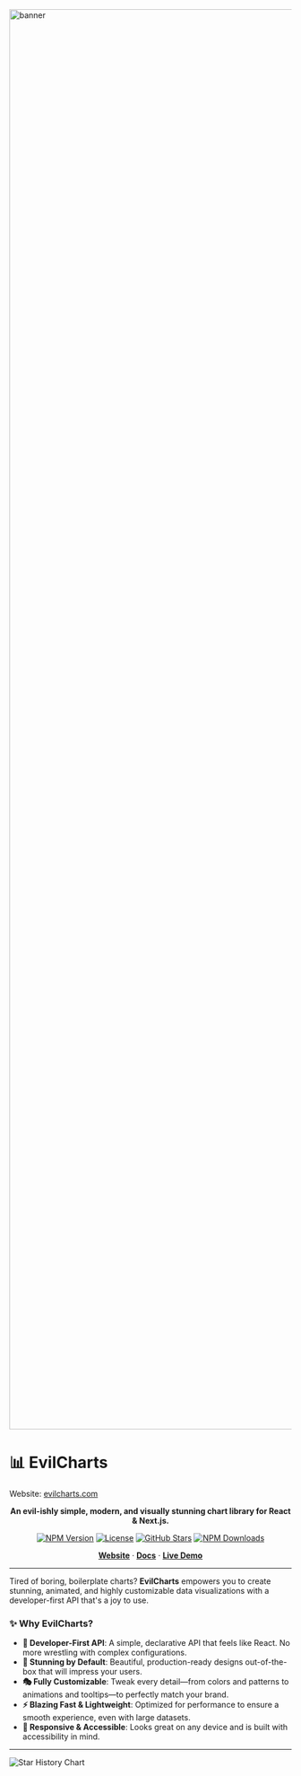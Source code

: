 <img width="4800" height="2532" alt="banner" src="https://github.com/user-attachments/assets/e5701a46-1a32-449d-aaef-e9172af7dc0a" />

# 📊 EvilCharts

Website: [evilcharts.com](https://evilcharts.com)


<p align="center">
  <strong>An evil-ishly simple, modern, and visually stunning chart library for React & Next.js.</strong>
</p>

<p align="center">
  <a href="https://www.npmjs.com/package/evilcharts"><img src="https://img.shields.io/npm/v/evilcharts.svg?style=flat-square" alt="NPM Version"></a>
  <a href="https://github.com/legions-developer/evilcharts/blob/main/LICENSE"><img src="https://img.shields.io/npm/l/evilcharts.svg?style=flat-square" alt="License"></a>
  <a href="https://github.com/legions-developer/evilcharts"><img src="https://img.shields.io/github/stars/legions-developer/evilcharts?style=flat-square" alt="GitHub Stars"></a>
  <a href="https://www.npmjs.com/package/evilcharts"><img src="https://img.shields.io/npm/dt/evilcharts.svg?style=flat-square" alt="NPM Downloads"></a>
</p>

<p align="center">
  <a href="https://evilcharts.com"><strong>Website</strong></a> ·
  <a href="https://evilcharts.com/docs"><strong>Docs</strong></a> ·
  <a href="https://evilcharts.com/demo"><strong>Live Demo</strong></a>
</p>

---

Tired of boring, boilerplate charts? **EvilCharts** empowers you to create stunning, animated, and highly customizable data visualizations with a developer-first API that's a joy to use.

### ✨ Why EvilCharts?

* **🚀 Developer-First API**: A simple, declarative API that feels like React. No more wrestling with complex configurations.
* **🎨 Stunning by Default**: Beautiful, production-ready designs out-of-the-box that will impress your users.
* **🎭 Fully Customizable**: Tweak every detail—from colors and patterns to animations and tooltips—to perfectly match your brand.
* **⚡️ Blazing Fast & Lightweight**: Optimized for performance to ensure a smooth experience, even with large datasets.
* **📱 Responsive & Accessible**: Looks great on any device and is built with accessibility in mind.

---



 
  <picture>
    <source
      media="(prefers-color-scheme: dark)"
      srcset="https://api.star-history.com/svg?repos=legions-developer/evilcharts&type=Date&theme=dark"
    />
    <source
      media="(prefers-color-scheme: light)"
      srcset="https://api.star-history.com/svg?repos=legions-developer/evilcharts&type=Date"
    />
    <img
      alt="Star History Chart"
      src="https://api.star-history.com/svg?repos=legions-developer/evilcharts&type=Date"
    />
  </picture> 
